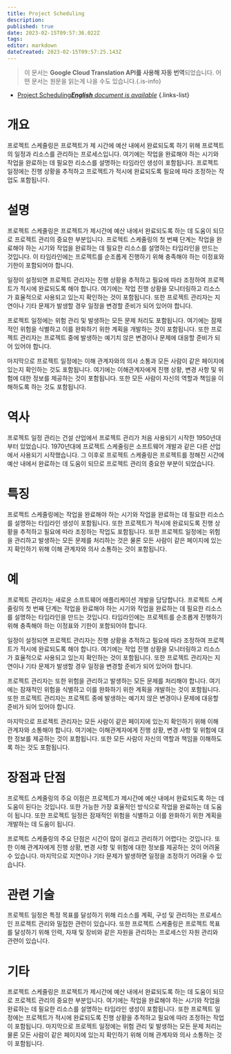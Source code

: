 ```yaml
---
title: Project Scheduling
description: 
published: true
date: 2023-02-15T09:57:36.022Z
tags: 
editor: markdown
dateCreated: 2023-02-15T09:57:25.143Z
---
```


> 이 문서는 **Google Cloud Translation API를 사용해 자동 번역**되었습니다.
어떤 문서는 원문을 읽는게 나을 수도 있습니다.{.is-info}



- [Project Scheduling***English** document is available*](/en/Knowledge-base/Dictionary/project-scheduling)
{.links-list}


# 개요
프로젝트 스케줄링은 프로젝트가 제 시간에 예산 내에서 완료되도록 하기 위해 프로젝트의 일정과 리소스를 관리하는 프로세스입니다. 여기에는 작업을 완료해야 하는 시기와 작업을 완료하는 데 필요한 리소스를 설명하는 타임라인 생성이 포함됩니다. 프로젝트 일정에는 진행 상황을 추적하고 프로젝트가 적시에 완료되도록 필요에 따라 조정하는 작업도 포함됩니다.

# 설명
프로젝트 스케줄링은 프로젝트가 제시간에 예산 내에서 완료되도록 하는 데 도움이 되므로 프로젝트 관리의 중요한 부분입니다. 프로젝트 스케줄링의 첫 번째 단계는 작업을 완료해야 하는 시기와 작업을 완료하는 데 필요한 리소스를 설명하는 타임라인을 만드는 것입니다. 이 타임라인에는 프로젝트를 순조롭게 진행하기 위해 충족해야 하는 이정표와 기한이 포함되어야 합니다.

일정이 설정되면 프로젝트 관리자는 진행 상황을 추적하고 필요에 따라 조정하여 프로젝트가 적시에 완료되도록 해야 합니다. 여기에는 작업 진행 상황을 모니터링하고 리소스가 효율적으로 사용되고 있는지 확인하는 것이 포함됩니다. 또한 프로젝트 관리자는 지연이나 기타 문제가 발생할 경우 일정을 변경할 준비가 되어 있어야 합니다.

프로젝트 일정에는 위험 관리 및 발생하는 모든 문제 처리도 포함됩니다. 여기에는 잠재적인 위험을 식별하고 이를 완화하기 위한 계획을 개발하는 것이 포함됩니다. 또한 프로젝트 관리자는 프로젝트 중에 발생하는 예기치 않은 변경이나 문제에 대응할 준비가 되어 있어야 합니다.

마지막으로 프로젝트 일정에는 이해 관계자와의 의사 소통과 모든 사람이 같은 페이지에 있는지 확인하는 것도 포함됩니다. 여기에는 이해관계자에게 진행 상황, 변경 사항 및 위험에 대한 정보를 제공하는 것이 포함됩니다. 또한 모든 사람이 자신의 역할과 책임을 이해하도록 하는 것도 포함됩니다.

# 역사
프로젝트 일정 관리는 건설 산업에서 프로젝트 관리가 처음 사용되기 시작한 1950년대부터 있었습니다. 1970년대에 프로젝트 스케줄링은 소프트웨어 개발과 같은 다른 산업에서 사용되기 시작했습니다. 그 이후로 프로젝트 스케줄링은 프로젝트를 정해진 시간에 예산 내에서 완료하는 데 도움이 되므로 프로젝트 관리의 중요한 부분이 되었습니다.

# 특징
프로젝트 스케줄링에는 작업을 완료해야 하는 시기와 작업을 완료하는 데 필요한 리소스를 설명하는 타임라인 생성이 포함됩니다. 또한 프로젝트가 적시에 완료되도록 진행 상황을 추적하고 필요에 따라 조정하는 작업도 포함됩니다. 또한 프로젝트 일정에는 위험을 관리하고 발생하는 모든 문제를 처리하는 것은 물론 모든 사람이 같은 페이지에 있는지 확인하기 위해 이해 관계자와 의사 소통하는 것이 포함됩니다.

# 예
프로젝트 관리자는 새로운 소프트웨어 애플리케이션 개발을 담당합니다. 프로젝트 스케줄링의 첫 번째 단계는 작업을 완료해야 하는 시기와 작업을 완료하는 데 필요한 리소스를 설명하는 타임라인을 만드는 것입니다. 타임라인에는 프로젝트를 순조롭게 진행하기 위해 충족해야 하는 이정표와 기한이 포함되어야 합니다.

일정이 설정되면 프로젝트 관리자는 진행 상황을 추적하고 필요에 따라 조정하여 프로젝트가 적시에 완료되도록 해야 합니다. 여기에는 작업 진행 상황을 모니터링하고 리소스가 효율적으로 사용되고 있는지 확인하는 것이 포함됩니다. 또한 프로젝트 관리자는 지연이나 기타 문제가 발생할 경우 일정을 변경할 준비가 되어 있어야 합니다.

프로젝트 관리자는 또한 위험을 관리하고 발생하는 모든 문제를 처리해야 합니다. 여기에는 잠재적인 위험을 식별하고 이를 완화하기 위한 계획을 개발하는 것이 포함됩니다. 또한 프로젝트 관리자는 프로젝트 중에 발생하는 예기치 않은 변경이나 문제에 대응할 준비가 되어 있어야 합니다.

마지막으로 프로젝트 관리자는 모든 사람이 같은 페이지에 있는지 확인하기 위해 이해 관계자와 소통해야 합니다. 여기에는 이해관계자에게 진행 상황, 변경 사항 및 위험에 대한 정보를 제공하는 것이 포함됩니다. 또한 모든 사람이 자신의 역할과 책임을 이해하도록 하는 것도 포함됩니다.

# 장점과 단점
프로젝트 스케줄링의 주요 이점은 프로젝트가 제시간에 예산 내에서 완료되도록 하는 데 도움이 된다는 것입니다. 또한 가능한 가장 효율적인 방식으로 작업을 완료하는 데 도움이 됩니다. 또한 프로젝트 일정은 잠재적인 위험을 식별하고 이를 완화하기 위한 계획을 개발하는 데 도움이 됩니다.

프로젝트 스케줄링의 주요 단점은 시간이 많이 걸리고 관리하기 어렵다는 것입니다. 또한 이해 관계자에게 진행 상황, 변경 사항 및 위험에 대한 정보를 제공하는 것이 어려울 수 있습니다. 마지막으로 지연이나 기타 문제가 발생하면 일정을 조정하기 어려울 수 있습니다.

# 관련 기술
프로젝트 일정은 특정 목표를 달성하기 위해 리소스를 계획, 구성 및 관리하는 프로세스인 프로젝트 관리와 밀접한 관련이 있습니다. 또한 프로젝트 스케줄링은 프로젝트 목표를 달성하기 위해 인력, 자재 및 장비와 같은 자원을 관리하는 프로세스인 자원 관리와 관련이 있습니다.

# 기타
프로젝트 스케줄링은 프로젝트가 제시간에 예산 내에서 완료되도록 하는 데 도움이 되므로 프로젝트 관리의 중요한 부분입니다. 여기에는 작업을 완료해야 하는 시기와 작업을 완료하는 데 필요한 리소스를 설명하는 타임라인 생성이 포함됩니다. 또한 프로젝트 일정에는 프로젝트가 적시에 완료되도록 진행 상황을 추적하고 필요에 따라 조정하는 작업이 포함됩니다. 마지막으로 프로젝트 일정에는 위험 관리 및 발생하는 모든 문제 처리는 물론 모든 사람이 같은 페이지에 있는지 확인하기 위해 이해 관계자와 의사 소통하는 것이 포함됩니다.